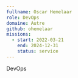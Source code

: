 ```yaml
---
fullname: Oscar Hemelaar
role: DevOps
domaine: Autre
github: ohemelaar
missions:
  - start: 2022-03-21
    end: 2024-12-31
    status: service
---
```

DevOps
